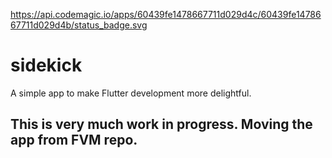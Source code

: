 https://api.codemagic.io/apps/60439fe1478667711d029d4c/60439fe1478667711d029d4b/status_badge.svg

# sidekick
A simple app to make Flutter development more delightful.

## This is very much work in progress. Moving the app from FVM repo.
